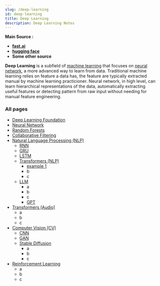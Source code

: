 ```yaml
---
slug: /deep-learning
id: deep-learning
title: Deep Learning
description: Deep Learning Notes
---
```


**Main Source :**

- **[fast.ai](https://course.fast.ai/)**
- **[hugging face](https://huggingface.co/learn)**
- **Some other source**

**Deep Learning** is a subfield of [machine learning](/machine-learning) that focuses on [neural network](deep-learning/neural-network), a more advanced way to learn from data. Traditional machine learning relies on feature a data has, the feature are typically extracted manual by machine learning practicioner. Neural network, in high level, can learn hierarchical representations of the data, automatically extracting useful features or detecting pattern from raw input without needing for manual feature engineering.

### All pages

- [Deep Learning Foundation](deep-learning/deep-learning-foundation)
- [Neural Network](deep-learning/neural-network)
- [Random Forests](deep-learning/random-forests)
- [Collaborative Filtering](deep-learning/collaborative-filtering)
- [Natural Language Processing (NLP)](deep-learning/natural-language-processing)
  - [RNN](deep-learning/natural-language-processing/rnn)
  - [GRU](deep-learning/natural-language-processing/gru)
  - [LSTM](deep-learning/natural-language-processing/lstm)
  - [Transformers (NLP)](deep-learning/natural-language-processing/transformers-nlp)
    - [example 1](deep-learning/natural-language-processing/transformers-nlp/example1)
    - b
    - c
  - [LLM](deep-learning/natural-language-processing/llm)
    - a
    - b
    - c
    - [GPT](deep-learning/natural-language-processing/llm/gpt)
- [Transformers (Audio)](deep-learning/transformers-audio)
  - a
  - b
  - c
- [Computer Vision (CV)](deep-learning/computer-vision)
  - [CNN](deep-learning/computer-vision/cnn)
  - [GAN](deep-learning/computer-vision/gan)
  - [Stable Diffusion](deep-learning/computer-vision/stable-diffusion)
    - a
    - b
    - c
- [Reinforcement Learning](deep-learning/reinforcement-learning)
  - a
  - b
  - c
